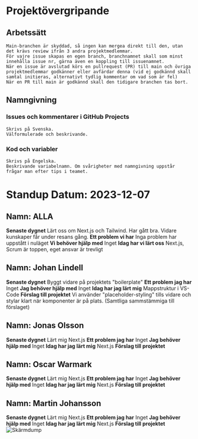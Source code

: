 # Projektövergripande
## Arbetssätt
    Main-branchen är skyddad, så ingen kan mergea direkt till den, utan det krävs review ifrån 3 andra projektmedlemmar.
    För vajre issue skapas en egen branch, branchnamnet skall som minst innehålla issue nr, gärna även en koppling till issuenamnet.
    När en issue är avslutad körs en pullrequest (PR) till main och övriga projektmedlemmar godkänner eller avfärdar denna (vid ej godkännd skall samtal initieras, alternativt tydlig kommentar om vad som är fel)
    När en PR till main är godkännd skall den tidigare branchen tas bort. 
## Namngivning
### Issues och kommentarer i GitHub Projects
    Skrivs på Svenska. 
    Välformulerade och beskrivande. 
### Kod och variabler
    Skrivs på Engelska.
    Beskrivande variabelnamn. Om svårigheter med namngivning uppstår frågar man efter tips i teamet.

# Standup Datum: 2023-12-07

## Namn: ALLA
**Senaste dygnet** Lärt oss om Next.js och Tailwind. Har gått bra. Vidare kunskaper får under resans gång. 
**Ett problem vi har** Inga problem har uppstått i nuläget
**Vi behöver hjälp med** Inget
**Idag har vi lärt oss** Next.js, Scrum är toppen, eget ansvar är trevligt

## Namn: Johan Lindell
**Senaste dygnet** Byggt vidare på projektets "boilerplate"
**Ett problem jag har** Inget
**Jag behöver hjälp med** Inget
**Idag har jag lärt mig** Mappstruktur i VS-Code
**Förslag till projektet** Vi använder "placeholder-styling" tills vidare och stylar klart när komponenter är på plats. (Samtliga sammstämmiga till förslaget)

## Namn: Jonas Olsson
**Senaste dygnet** Lärt mig Next.js
**Ett problem jag har** Inget
**Jag behöver hjälp med** Inget
**Idag har jag lärt mig** Next.js
**Förslag till projektet** 

## Namn: Oscar Warmark
**Senaste dygnet** Lärt mig Next.js
**Ett problem jag har** Inget
**Jag behöver hjälp med** Inget
**Idag har jag lärt mig** Next.js
**Förslag till projektet** 

## Namn: Martin Johansson
**Senaste dygnet** Lärt mig Next.js
**Ett problem jag har** Inget
**Jag behöver hjälp med** Inget
**Idag har jag lärt mig** Next.js
**Förslag till projektet** 
![Skärmdump](../Skärmbild%202023-12-07%20100403.png.jpg "Skärmdump")

